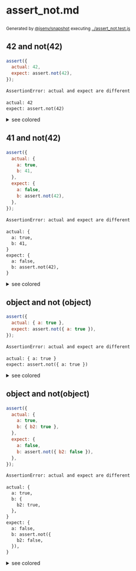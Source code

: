 # assert_not.md

<sub>
  Generated by <a href="https://github.com/jsenv/core/tree/main/packages/independent/snapshot">@jsenv/snapshot</a> executing <a href="../assert_not.test.js">../assert_not.test.js</a>
</sub>

## 42 and not(42)

```js
assert({
  actual: 42,
  expect: assert.not(42),
});
```

```console
AssertionError: actual and expect are different

actual: 42
expect: assert.not(42)
```

<details>
  <summary>see colored</summary>

  <img src="assert_not/42_and_not(42)_throw.svg" alt="img" />

</details>


## 41 and not(42)

```js
assert({
  actual: {
    a: true,
    b: 41,
  },
  expect: {
    a: false,
    b: assert.not(42),
  },
});
```

```console
AssertionError: actual and expect are different

actual: {
  a: true,
  b: 41,
}
expect: {
  a: false,
  b: assert.not(42),
}
```

<details>
  <summary>see colored</summary>

  <img src="assert_not/41_and_not(42)_throw.svg" alt="img" />

</details>


## object and not (object)

```js
assert({
  actual: { a: true },
  expect: assert.not({ a: true }),
});
```

```console
AssertionError: actual and expect are different

actual: { a: true }
expect: assert.not({ a: true })
```

<details>
  <summary>see colored</summary>

  <img src="assert_not/object_and_not_(object)_throw.svg" alt="img" />

</details>


## object and not(object)

```js
assert({
  actual: {
    a: true,
    b: { b2: true },
  },
  expect: {
    a: false,
    b: assert.not({ b2: false }),
  },
});
```

```console
AssertionError: actual and expect are different

actual: {
  a: true,
  b: {
    b2: true,
  },
}
expect: {
  a: false,
  b: assert.not({
    b2: false,
  }),
}
```

<details>
  <summary>see colored</summary>

  <img src="assert_not/object_and_not(object)_throw.svg" alt="img" />

</details>
